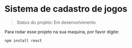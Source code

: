 <h1> Sistema de cadastro de jogos</h1>

> Status do projeto: Em desenvolvimento 

Para rodar esse projeto na sua maquina, por favor digite:

```
npm install react
```
